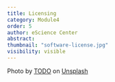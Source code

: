 ```yaml
---
title: Licensing 
category: Module4
order: 5 
author: eScience Center
abstract: 
thumbnail: "software-license.jpg"
visibility: visible
---
```



Photo by <a href="">TODO</a> on <a href="https://csharp-station.com/Tutorial/CSharp/Lesson19">Unsplash</a>
  
  
